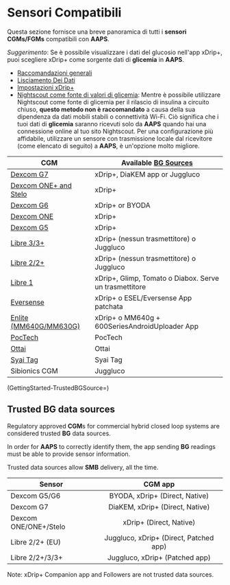 # Sensori Compatibili

Questa sezione fornisce una breve panoramica di tutti i **sensori CGMs/FGMs** compatibili con **AAPS**.

*Suggerimento*: Se è possibile visualizzare i dati del glucosio nell'app xDrip+, puoi scegliere xDrip+ come sorgente dati di **glicemia** in **AAPS**.

* [Raccomandazioni generali](../CompatibleCgms/GeneralCGMRecommendation.md)
* [Lisciamento Dei Dati](../CompatibleCgms/SmoothingBloodGlucoseData.md)
* [Impostazioni xDrip+](../CompatibleCgms/xDrip.md)
* [Nightscout come fonte di valori di glicemia](../CompatibleCgms/CgmNightscoutUpload.md): Mentre è possibile utilizzare Nightscout come fonte di glicemia per il rilascio di insulina a circuito chiuso, **questo metodo non è raccomandato** a causa della sua dipendenza da dati mobili stabili o connettività Wi-Fi. Ciò significa che i tuoi dati di **glicemia** saranno ricevuti solo da **AAPS** quando hai una connessione online al tuo sito Nightscout. Per una configurazione più affidabile, utilizzare un sensore con trasmissione locale dal ricevitore (come elencato di seguito) a **AAPS**, è un'opzione molto migliore.

| CGM                                                    | Available [BG Sources](../SettingUpAaps/ConfigBuilder.md#bg-source) |
| ------------------------------------------------------ | ------------------------------------------------------------------- |
| [Dexcom G7](../CompatibleCgms/DexcomG7.md)             | xDrip+, DiaKEM app or Juggluco                                      |
| [Dexcom ONE+ and Stelo](../CompatibleCgms/DexcomG7.md) | xDrip+                                                              |
| [Dexcom G6](../CompatibleCgms/DexcomG6.md)             | xDrip+ or BYODA                                                     |
| [Dexcom ONE](../CompatibleCgms/DexcomG6.md)            | xDrip+                                                              |
| [Dexcom G5](../CompatibleCgms/DexcomG5.md)             | xDrip+                                                              |
| [Libre 3/3+](../CompatibleCgms/Libre3.md)              | xDrip+ (nessun trasmettitore) o Juggluco                            |
| [Libre 2/2+](../CompatibleCgms/Libre2.md)              | xDrip+ (nessun trasmettitore) o Juggluco                            |
| [Libre 1](../CompatibleCgms/Libre1.md)                 | xDrip+, Glimp, Tomato o Diabox. Serve un trasmettitore              |
| [Eversense](../CompatibleCgms/Eversense.md)            | xDrip+ o ESEL/Eversense App patchata                                |
| [Enlite (MM640G/MM630G)](../CompatibleCgms/MM640g.md)  | xDrip+ o MM640g + 600SeriesAndroidUploader App                      |
| [PocTech](../CompatibleCgms/PocTech.md)                | PocTech                                                             |
| [Ottai](../CompatibleCgms/OttaiM8.md)                  | Ottai                                                               |
| [Syai Tag](../CompatibleCgms/SyaiTagX1.md)             | Syai Tag                                                            |
| Sibionics CGM                                          | Juggluco                                                            |

(GettingStarted-TrustedBGSource=)

## Trusted BG data sources

Regulatory approved **CGM**s for commercial hybrid closed loop systems are considered trusted **BG** data sources.

In order for **AAPS** to correctly identify them, the app sending **BG** readings must be able to provide sensor information.

Trusted data sources allow **SMB** delivery, all the time.

| Sensor                |                CGM app                 |
| --------------------- |:--------------------------------------:|
| Dexcom G5/G6          |     BYODA, xDrip+ (Direct, Native)     |
| Dexcom G7             |    DiaKEM, xDrip+ (Direct, Native)     |
| Dexcom ONE/ONE+/Stelo |        xDrip+ (Direct, Native)         |
| Libre 2/2+ (EU)       | Juggluco, xDrip+ (Direct, Patched app) |
| Libre 2/2+/3/3+       |     Juggluco, xDrip+ (Patched app)     |

Note: xDrip+ Companion app and Followers are not trusted data sources.
